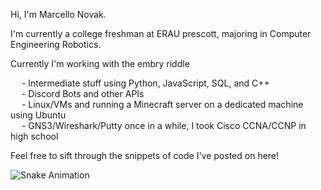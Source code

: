 Hi, I'm Marcello Novak.

I'm currently a college freshman at ERAU prescott, majoring in Computer Engineering Robotics.

Currently I'm working with the embry riddle 

&emsp; - Intermediate stuff using Python, JavaScript, SQL, and C++\
&emsp; - Discord Bots and other APIs\
&emsp; - Linux/VMs and running a Minecraft server on a dedicated machine using Ubuntu\
&emsp; - GNS3/Wireshark/Putty once in a while, I took Cisco CCNA/CCNP in high school

Feel free to sift through the snippets of code I've posted on here!

![Snake Animation](https://github.com/marcellonovak/marcellonovak/blob/output/github-contribution-grid-snake2.svg)
